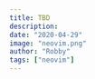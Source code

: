 ```yaml
---
title: TBD
description:
date: "2020-04-29"
image: "neovim.png"
author: "Robby"
tags: ["neovim"]
---
```

<!---->
<!-- ## Install Ranger -->
<!---->
<!-- - Mac -->
<!---->
<!--   ``` -->
<!--   brew install ranger -->
<!--   ``` -->
<!---->
<!-- - Ubuntu -->
<!---->
<!--   ``` -->
<!--   sudo apt install ranger -->
<!--   ``` -->
<!---->
<!-- - Arch -->
<!---->
<!--   ``` -->
<!--   sudo pacman -S ranger -->
<!--   ``` -->
<!---->
<!-- ## Install Ranger devicons -->
<!---->
<!-- ``` -->
<!-- git clone https://github.com/alexanderjeurissen/ranger_devicons ~/.config/ranger/plugins/ranger_devicons -->
<!-- ``` -->
<!---->
<!-- You can now add `default_linemode devicons` to your `rc.conf` -->
<!---->
<!-- ## Install Ueberzug (Linux only) -->
<!---->
<!-- Unfortunately Ueberzug only supports linux at the moment as far as I know -->
<!---->
<!-- - Ubuntu (Note you may experience your images being badly placed this is because pip doesn't have the newest version of ueberzug, if you find this issue please install from source) -->
<!---->
<!--   ``` -->
<!--   pip install ueberzug -->
<!--   ``` -->
<!---->
<!-- - Arch -->
<!---->
<!--   ``` -->
<!--   yay -S python-ueberzug-git -->
<!--   ``` -->
<!---->
<!-- ## Ranger config file -->
<!---->
<!-- make sure you create a ranger config file and at least add the following lines -->
<!---->
<!-- Add the following file: -->
<!---->
<!-- ``` -->
<!-- mkdir ~/.config/ranger -->
<!---->
<!-- touch ~/.config/ranger/rc.conf -->
<!-- ``` -->
<!---->
<!-- Add this configuration to `rc.conf` -->
<!---->
<!-- ``` -->
<!-- set preview_images_method ueberzug -->
<!---->
<!-- default_linemode devicons -->
<!---->
<!-- set show_hidden true -->
<!-- ``` -->
<!---->
<!-- ## Add the Ranger plugin -->
<!---->
<!-- ``` -->
<!-- Plug 'kevinhwang91/rnvimr', {'do': 'make sync'} -->
<!-- ``` -->
<!---->
<!-- Add some config to `~/.config/nvim/plug-config/rnvimr.vim` -->
<!---->
<!-- ``` -->
<!-- touch ~/.config/nvim/plug-config/rnvimr.vim -->
<!-- ``` -->
<!---->
<!-- Add the following: -->
<!---->
<!-- ``` -->
<!-- " Make Ranger replace netrw and be the file explorer -->
<!-- let g:rnvimr_ex_enable = 1 -->
<!---->
<!-- nmap <space>r :RnvimrToggle<CR> -->
<!-- ``` -->
<!---->
<!-- Make sure to source the config -->
<!---->
<!-- ``` -->
<!-- source $HOME/.config/nvim/plug-config/rnvimr.vim -->
<!-- ``` -->
<!---->
<!-- ## Sync your ranger config -->
<!---->
<!-- You may need to run this -->
<!---->
<!-- ``` -->
<!-- :RnvimrSync -->
<!-- ``` -->
<!---->
<!-- ## Alternative Ranger plugin -->
<!---->
<!-- [Alternative](https://github.com/francoiscabrol/ranger.vim) -->
